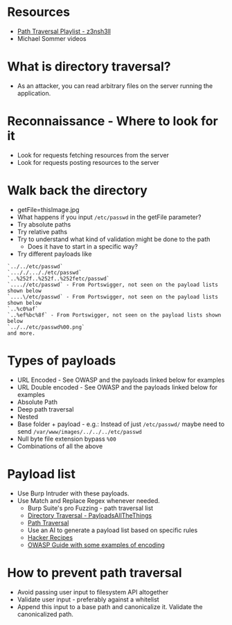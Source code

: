 # Resources
- [Path Traversal Playlist - z3nsh3ll](https://www.youtube.com/playlist?list=PLWvfB8dRFqbbO2wRawnn6u8JlfttA74wE)
- Michael Sommer videos
# What is directory traversal?
- As an attacker, you can read arbitrary files on the server running the application.
# Reconnaissance - Where to look for it
- Look for requests fetching resources from the server
- Look for requests posting resources to the server
# Walk back the directory
- getFile=thisImage.jpg
- What happens if you input `/etc/passwd` in the getFile parameter?
- Try absolute paths
- Try relative paths
- Try to understand what kind of validation might be done to the path
    - Does it have to start in a specific way?
- Try different payloads like
```http
`../../etc/passwd`
`..././..././etc/passwd`
`..%252f..%252f..%252fetc/passwd`
`....//etc/passwd` - From Portswigger, not seen on the payload lists shown below
`....\/etc/passwd` - From Portswigger, not seen on the payload lists shown below
`..%c0%af` 
`..%ef%bc%8f` - From Portswigger, not seen on the payload lists shown below
`../../etc/passwd%00.png`
and more.
```
# Types of payloads
- URL Encoded - See OWASP and the payloads linked below for examples
- URL Double encoded - See OWASP and the payloads linked below for examples
- Absolute Path
- Deep path traversal
- Nested
- Base folder + payload - e.g.: Instead of just `/etc/passwd/` maybe need to send `/var/www/images/../../../etc/passwd`
- Null byte file extension bypass `%00`
- Combinations of all the above
# Payload list
- Use Burp Intruder with these payloads. 
- Use Match and Replace Regex whenever needed.
    - Burp Suite's pro Fuzzing - path traversal list
    - [Directory Traversal - PayloadsAllTheThings](https://github.com/swisskyrepo/PayloadsAllTheThings/blob/master/Directory%20Traversal/README.md)
    - [Path Traversal](https://github.com/omurugur/Path_Travelsal_Payload_List/tree/master)
    - Use an AI to generate a payload list based on specific rules
    - [Hacker Recipes](https://www.thehacker.recipes/web/inputs/directory-traversal)
    - [OWASP Guide with some examples of encoding](https://owasp.org/www-community/attacks/Path_Traversal)
# How to prevent path traversal
- Avoid passing user input to filesystem API altogether
- Validate user input - preferably against a whitelist
- Append this input to a base path and canonicalize it. Validate the canonicalized path.
